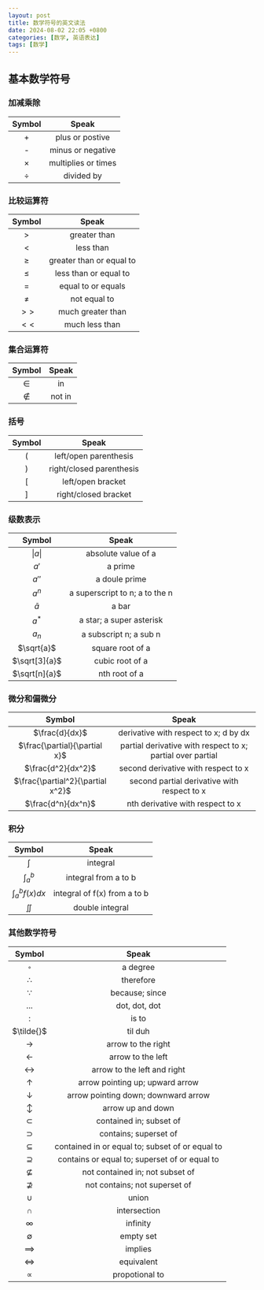 ```yaml
---
layout: post
title: 数学符号的英文读法
date: 2024-08-02 22:05 +0800
categories: [数学, 英语表达]
tags: [数学]
---
```

## 基本数学符号
### 加减乘除

| Symbol | Speak |
| :----: | :----: |
| +    | plus or postive |
| -    | minus or negative |
| $\times$    | multiplies or times |
| $\div$    | divided by |

### 比较运算符

| Symbol | Speak |
| :----: | :----: |
| $>$    | greater than |
| $<$    | less than |
| $\geq$    | greater than or equal to |
| $\leq$    | less than or equal to |
| $=$    | equal to or equals |
| $\neq$    | not equal to |
| $>>$    | much greater than |
| $<<$    | much less than |


### 集合运算符

| Symbol | Speak |
| :----: | :----: |
| $\in$    | in |
| $\notin$    | not in |


### 括号

| Symbol | Speak |
| :----: | :----: |
| $($    | left/open parenthesis |
| $)$    | right/closed parenthesis |
| $[$    | left/open bracket |
| $]$    | right/closed bracket |


### 级数表示

| Symbol | Speak |
| :----: | :----: |
| $\|a\|$  | absolute value of a |
| $a'$  | a prime |
| $a''$ | a doule prime |
| $a^n$ | a superscript to n; a to the n|
| $\bar{a}$ | a bar|
| $a^*$ | a star; a super asterisk |
| $a_n$ | a subscript n; a sub n|
| $\sqrt{a}$    | square root of a |
| $\sqrt[3]{a}$    | cubic root of a |
| $\sqrt[n]{a}$    | nth root of a |

### 微分和偏微分

| Symbol | Speak |
| :----: | :----: |
| $\frac{d}{dx}$    | derivative with respect to x; d by dx |
| $\frac{\partial}{\partial x}$    | partial derivative with respect to x; partial over partial |
| $\frac{d^2}{dx^2}$    | second derivative with respect to x |
| $\frac{\partial^2}{\partial x^2}$    | second partial derivative with respect to x |
| $\frac{d^n}{dx^n}$    | nth derivative with respect to x |

### 积分

| Symbol | Speak |
| :----: | :----: |
| $\int$    | integral |
| $\int_a^b$    | integral from a to b |
| $\int_a^b f(x) dx$    | integral of f(x) from a to b |
| $\iint$    | double integral |

### 其他数学符号

| Symbol | Speak |
| :----: | :----: |
| $^\circ$| a degree |
| $\therefore$ | therefore |
| $\because$ | because; since |
| $...$ | dot, dot, dot |
| $:$ | is to |
| $\tilde{}$| til duh |
| $\rightarrow$ | arrow to the right |
| $\leftarrow$ | arrow to the left |
| $\leftrightarrow$ | arrow to the left and right |
| $\uparrow$ | arrow pointing up; upward arrow |
| $\downarrow$ | arrow pointing down; downward arrow |
| $\updownarrow$ | arrow up and down |
| $\subset$ | contained in; subset of |
| $\supset$ | contains; superset of |
| $\subseteq$ | contained in or equal to; subset of or equal to |
| $\supseteq$ | contains or equal to; superset of or equal to |
| $\nsubseteq$ | not contained in; not subset of |
| $\nsupseteq$ | not contains; not superset of |
| $\cup$ | union |
| $\cap$ | intersection |
| $\infty$ | infinity |
| $\emptyset$ | empty set |
| $\implies$ | implies |
| $\iff$ | equivalent|
| $\propto$| propotional to |
